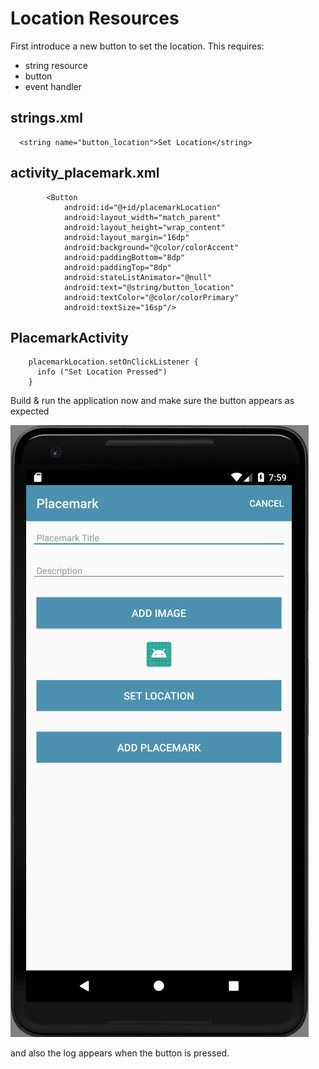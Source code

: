 # Location Resources

First introduce a new button to set the location. This requires:

- string resource
- button
- event handler

## strings.xml

~~~
  <string name="button_location">Set Location</string>
~~~

## activity_placemark.xml

~~~
        <Button
            android:id="@+id/placemarkLocation"
            android:layout_width="match_parent"
            android:layout_height="wrap_content"
            android:layout_margin="16dp"
            android:background="@color/colorAccent"
            android:paddingBottom="8dp"
            android:paddingTop="8dp"
            android:stateListAnimator="@null"
            android:text="@string/button_location"
            android:textColor="@color/colorPrimary"
            android:textSize="16sp"/>
~~~

## PlacemarkActivity

~~~
    placemarkLocation.setOnClickListener {
      info ("Set Location Pressed")
    }
~~~

Build & run the application now and make sure the button appears as expected

![](img/02.png)

and also the log appears when the button is pressed.